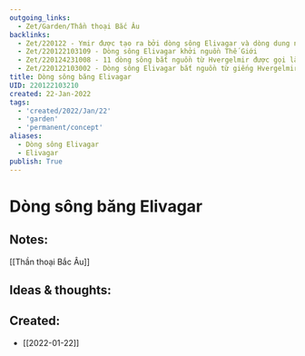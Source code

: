 ```yaml
---
outgoing_links:
  - Zet/Garden/Thần thoại Bắc Âu
backlinks:
  - Zet/220122 - Ymir được tạo ra bởi dòng sông Elivagar và dòng dung nham
  - Zet/220122103109 - Dòng sông Elivagar khởi nguồn Thế Giới
  - Zet/220124231008 - 11 dòng sông bắt nguồn từ Hvergelmir được gọi là Elivagar
  - Zet/220122103002 - Dòng sông Elivagar bắt nguồn từ giếng Hvergelmir
title: Dòng sông băng Elivagar
UID: 220122103210
created: 22-Jan-2022
tags:
  - 'created/2022/Jan/22'
  - 'garden'
  - 'permanent/concept'
aliases:
  - Dòng sông Elivagar
  - Elivagar
publish: True
---
```

# Dòng sông băng Elivagar

## Notes:
[[Thần thoại Bắc Âu]]

## Ideas & thoughts:


## Created:
- [[2022-01-22]]
